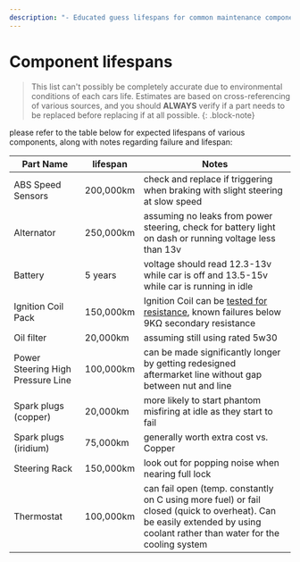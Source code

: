 ```yaml
---
description: "- Educated guess lifespans for common maintenance components. Likely partially useful for various models of vehicle"
---
```


# Component lifespans

> This list can't possibly be completely accurate due to environmental conditions of each cars life. Estimates are based on cross-referencing of various sources, and you should **ALWAYS** verify if a part needs to be replaced before replacing if at all possible.
{: .block-note}

please refer to the table below for expected lifespans of various components, along with notes regarding failure and lifespan:

| Part Name | lifespan | Notes |
| --- | --- | --- |
| ABS Speed Sensors | 200,000km | check and replace if triggering when braking with slight steering at slow speed |
| Alternator | 250,000km | assuming no leaks from power steering, check for battery light on dash or running voltage less than 13v |
| Battery | 5 years | voltage should read 12.3-13v while car is off and 13.5-15v while car is running in idle |
| Ignition Coil Pack | 150,000km | Ignition Coil can be [tested for resistance](../../Engine/IgnitionCoil/IgnitionCoil.md#ignition-coil-resistances), known failures below 9KΩ secondary resistance |
| Oil filter | 20,000km | assuming still using rated 5w30 |
| Power Steering High Pressure Line | 100,000km | can be made significantly longer by getting redesigned aftermarket line without gap between nut and line |
| Spark plugs (copper) | 20,000km | more likely to start phantom misfiring at idle as they start to fail |
| Spark plugs (iridium) | 75,000km | generally worth extra cost vs. Copper |
| Steering Rack | 150,000km | look out for popping noise when nearing full lock |
| Thermostat | 100,000km | can fail open (temp. constantly on C using more fuel) or fail closed (quick to overheat). Can be easily extended by using coolant rather than water for the cooling system |